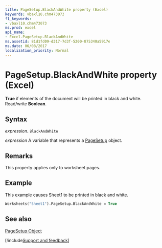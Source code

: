 ```yaml
---
title: PageSetup.BlackAndWhite property (Excel)
keywords: vbaxl10.chm473073
f1_keywords:
- vbaxl10.chm473073
ms.prod: excel
api_name:
- Excel.PageSetup.BlackAndWhite
ms.assetid: 81d1fd09-d317-7d3f-5200-875340a5917e
ms.date: 06/08/2017
localization_priority: Normal
---
```



# PageSetup.BlackAndWhite property (Excel)

 **True** if elements of the document will be printed in black and white. Read/write **Boolean**.


## Syntax

_expression_. `BlackAndWhite`

_expression_ A variable that represents a [PageSetup](Excel.PageSetup.md) object.


## Remarks

This property applies only to worksheet pages.


## Example

This example causes Sheet1 to be printed in black and white.


```vb
Worksheets("Sheet1").PageSetup.BlackAndWhite = True
```


## See also


[PageSetup Object](Excel.PageSetup.md)

[!include[Support and feedback](~/includes/feedback-boilerplate.md)]